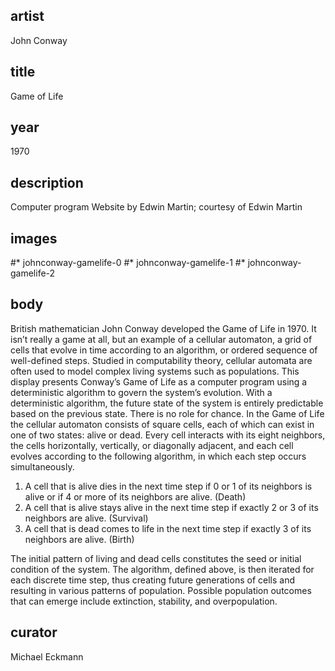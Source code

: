 ## artist
John Conway 

## title
Game of Life

## year
1970 

## description
Computer program 
Website by Edwin Martin; courtesy of Edwin Martin 

## images
#* johnconway-gamelife-0
#* johnconway-gamelife-1
#* johnconway-gamelife-2


## body
British mathematician John Conway developed the Game of Life in 1970. It isn’t really a game at all, but an example of a cellular automaton, a grid of cells that evolve in time according to an algorithm, or ordered sequence of well-defined steps. Studied in computability theory, cellular automata are often used to model complex living systems such as populations. This display presents Conway’s Game of Life as a computer program using a deterministic algorithm to govern the system’s evolution. With a deterministic algorithm, the future state of the system is entirely predictable based on the previous state. There is no role for chance. In the Game of Life the cellular automaton consists of square cells, each of which can exist in one of two states: alive or dead. Every cell interacts with its eight neighbors, the cells horizontally, vertically, or diagonally adjacent, and each cell evolves according to the following algorithm, in which each step occurs simultaneously.

1. A cell that is alive dies in the next time step if 0 or 1 of its neighbors is alive or if 4 or more of its neighbors are alive. (Death) 
2. A cell that is alive stays alive in the next time step if exactly 2 or 3 of its neighbors are alive. (Survival) 
3. A cell that is dead comes to life in the next time step if exactly 3 of its neighbors are alive. (Birth) 

The initial pattern of living and dead cells constitutes the seed or initial condition of the system. The algorithm, defined above, is then iterated for each discrete time step, thus creating future generations of cells and resulting in various patterns of population. Possible population outcomes that can emerge include extinction, stability, and overpopulation. 

## curator
Michael Eckmann